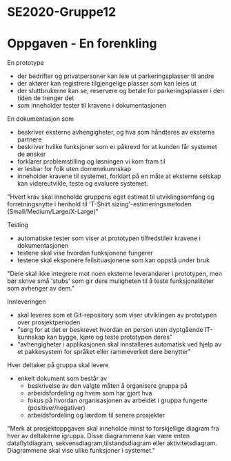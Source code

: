# SE2020-Gruppe12

# Oppgaven - En forenkling

En prototype
- der bedrifter og privatpersoner kan leie ut parkeringsplasser til andre
- der aktører kan registrere tilgjengelige plasser som kan leies ut
- der sluttbrukerne kan se, reservere og betale for parkeringsplasser i den tiden de trenger det
- som inneholder tester til kravene i dokumentasjonen

En dokumentasjon som
- beskriver eksterne avhengigheter, og hva som håndteres av eksterne partnere
- beskriver hvilke funksjoner som er påkrevd for at kunden får systemet de ønsker
- forklarer problemstilling og løsningen vi kom fram til
- er lesbar for folk uten domenekunnskap
- inneholder kravene til systemet, forklart på en måte at eksterne selskap kan videreutvikle, teste og evaluere systemet.

"Hvert krav skal inneholde gruppens eget estimat til utviklingsomfang og forretningsnytte i henhold til 'T-Shirt sizing'-estimeringsmetoden (Small/Medium/Large/X-Large)"

Testing
- automatiske tester som viser at prototypen tilfredstilelr kravene i dokumentasjonen
- testene skal vise hvordan funksjonene fungerer
- testene skal eksponere feilsituasjonene som kan oppstå under bruk

"Dere skal ikke integrere mot noen eksterne leverandører i prototypen, men bør skrive små 'stubs' som gir dere muligheten til å teste funksjonaliteter som avhenger av dem."

Innleveringen
- skal leveres som et Git-repository som viser utviklingen av prototypen over prosjektperioden
- "sørg for at det er beskrevet hvordan en person uten dyptgående IT-kunnskap kan bygge, kjøre og teste prototypen deres"
- "avhengigheter i applikasjonen skal innstalleres automatisk ved hjelp av et pakkesystem for språket eller rammeverket dere benytter"

Hver deltaker på gruppa skal levere
- enkelt dokument som består av
    - beskrivelse av den valgte måten å organisere gruppa på
    - arbeidsfordeling og hvem som har gjort hva
    - fokus på hvordan organisasjonen av arbeidet i gruppa fungerte (positiver/negativer)
    - arbeidsfordeling og lærdom til senere prosjekter

"Merk at prosjektoppgaven skal inneholde minst to forskjellige diagram fra hver av deltakerne igruppa. Disse diagrammene kan være enten dataflytdiagram, sekvensdiagram,tilstandsdiagram eller aktivitetsdiagram. Diagrammene skal vise ulike funksjoner i systemet."

